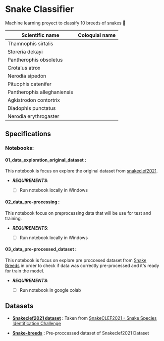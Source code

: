 # Snake Classifier
Machine learning proyect to classify 10 breeds of snakes :snake:

|Scientific name|Coloquial name|
|--|--|
| Thamnophis sirtalis |  |
| Storeria dekayi |  |
| Pantherophis obsoletus |  |
| Crotalus atrox |  |
| Nerodia sipedon |  |
|Pituophis catenifer|  |
| Pantherophis alleghaniensis |  |
| Agkistrodon contortrix |  |
| Diadophis punctatus |  |
| Nerodia erythrogaster |  |
## Specifications

### Notebooks:

####  01_data_exploration_original_dataset :

This notebook is focus on explore the original  dataset  from [snakeclef2021](https://www.aicrowd.com/challenges/snakeclef2021-snake-species-identification-challenge).
- ***REQUIREMENTS***:
    
	 - [ ] Run notebook locally in Windows


####  02_data_pre-processing :
This notebook focus on preprocessing data that will be  use for test and training.
- ***REQUIREMENTS***:
    
	 - [ ]  Run notebook locally in Windows

####  03_data_pre-processed_dataset :
This notebook is focus on explore pre proccesed dataset  from [Snake Breeds](https://www.kaggle.com/deividt/snake-breeds) in order to check if data was correctly pre-processed and it's ready for train the model.

- ***REQUIREMENTS***:
    
	 - [ ]  Run notebook in google colab
	 
## Datasets

- **[Snakeclef2021 dataset](https://www.kaggle.com/deividt/snakeclef2021)** : Taken from [SnakeCLEF2021 - Snake Species Identification Challenge](https://www.aicrowd.com/challenges/snakeclef2021-snake-species-identification-challenge)

- [**Snake-breeds**](https://www.kaggle.com/deividt/snake-breeds) : Pre-proccessed  dataset of Snakeclef2021 Dataset